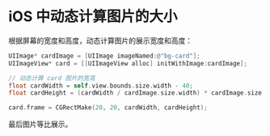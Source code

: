 iOS 中动态计算图片的大小
===

根据屏幕的宽度和高度，动态计算图片的展示宽度和高度：

```objectivec
UIImage* cardImage = [UIImage imageNamed:@"bg-card"];
UIImageView* card = [[UIImageView alloc] initWithImage:cardImage];

// 动态计算 card 图片的宽高
float cardWidth = self.view.bounds.size.width - 40;
float cardHeight = (cardWidth / cardImage.size.width) * cardImage.size.height;

card.frame = CGRectMake(20, 20, cardWidth, cardHeight);
```

最后图片等比展示。
